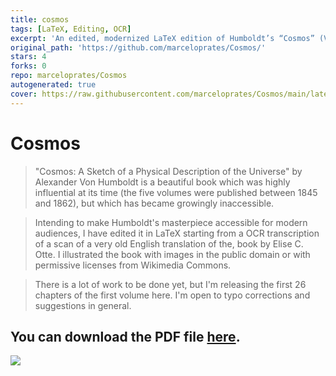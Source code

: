 ```yaml
---
title: cosmos
tags: [LaTeX, Editing, OCR]
excerpt: 'An edited, modernized LaTeX edition of Humboldt’s “Cosmos” (Vol. 1) from OCR, with figures and improved accessibility; PDF available.'
original_path: 'https://github.com/marceloprates/Cosmos/'
stars: 4
forks: 0
repo: marceloprates/Cosmos
autogenerated: true
cover: https://raw.githubusercontent.com/marceloprates/Cosmos/main/latex/pictures/cosmos-cover.png
---
```

# Cosmos

> "Cosmos: A Sketch of a Physical Description of the Universe" by Alexander Von Humboldt is a beautiful book which was highly influential at its time (the five volumes were published between 1845 and 1862), but which has became growingly inaccessible.

> Intending to make Humboldt's masterpiece accessible for modern audiences, I have edited it in LaTeX starting from a OCR transcription of a scan of a very old English translation of the, book by  Elise C. Otte. I illustrated the book with images in the public domain or with permissive licenses from Wikimedia Commons.

> There is a lot of work to be done yet, but I'm releasing the first 26 chapters of the first volume here. I'm open to typo corrections and suggestions in general.

## You can download the PDF file [here](https://raw.githubusercontent.com/marceloprates/Cosmos/main/latex/volumes/volume%201/cosmos.pdf).

![](latex/pictures/cosmos-cover.png)
